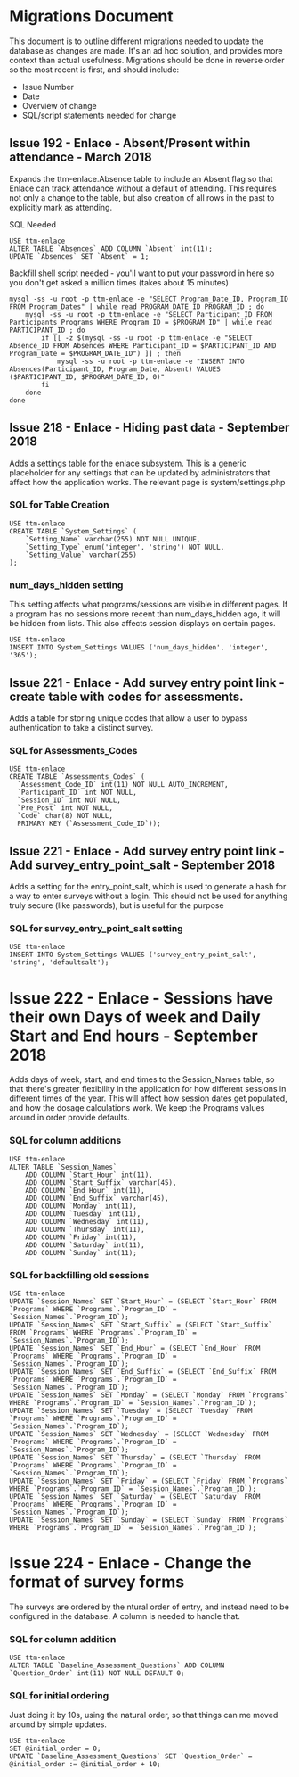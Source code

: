# Migrations Document

This document is to outline different migrations needed to update the database as changes are made.  It's an ad hoc solution, and provides more context than actual usefulness.  Migrations should be done in reverse order so the most recent is first, and should include:

* Issue Number
* Date
* Overview of change
* SQL/script statements needed for change

## Issue 192 - Enlace - Absent/Present within attendance - March 2018

Expands the ttm-enlace.Absence table to include an Absent flag so that Enlace can track attendance without a default of attending.  This requires not only a change to the table, but also creation of all rows in the past to explicitly mark as attending.

SQL Needed
```
USE ttm-enlace
ALTER TABLE `Absences` ADD COLUMN `Absent` int(11);
UPDATE `Absences` SET `Absent` = 1;
```

Backfill shell script needed - you'll want to put your password in here so you don't get asked a million times (takes about 15 minutes)
```
mysql -ss -u root -p ttm-enlace -e "SELECT Program_Date_ID, Program_ID FROM Program_Dates" | while read PROGRAM_DATE_ID PROGRAM_ID ; do
    mysql -ss -u root -p ttm-enlace -e "SELECT Participant_ID FROM Participants_Programs WHERE Program_ID = $PROGRAM_ID" | while read PARTICIPANT_ID ; do
        if [[ -z $(mysql -ss -u root -p ttm-enlace -e "SELECT Absence_ID FROM Absences WHERE Participant_ID = $PARTICIPANT_ID AND Program_Date = $PROGRAM_DATE_ID") ]] ; then
            mysql -ss -u root -p ttm-enlace -e "INSERT INTO Absences(Participant_ID, Program_Date, Absent) VALUES ($PARTICIPANT_ID, $PROGRAM_DATE_ID, 0)"
        fi
    done
done

```

## Issue 218 - Enlace - Hiding past data - September 2018

Adds a settings table for the enlace subsystem.  This is a generic placeholder for any settings that can be updated by administrators that affect how the application works.  The relevant page is system/settings.php

### SQL for Table Creation
```
USE ttm-enlace
CREATE TABLE `System_Settings` (
    `Setting_Name` varchar(255) NOT NULL UNIQUE,
    `Setting_Type` enum('integer', 'string') NOT NULL,
    `Setting_Value` varchar(255)
);
```

### num_days_hidden setting
This setting affects what programs/sessions are visible in different pages.  If a program has no sessions more recent than num_days_hidden ago, it will be hidden from lists.  This also affects session displays on certain pages.
```
USE ttm-enlace
INSERT INTO System_Settings VALUES ('num_days_hidden', 'integer', '365');
```

## Issue 221 - Enlace - Add survey entry point link - create table with codes for assessments.

Adds a table for storing unique codes that allow a user to bypass authentication to take a distinct survey.

### SQL for Assessments_Codes

```
USE ttm-enlace
CREATE TABLE `Assessments_Codes` (
  `Assessment_Code_ID` int(11) NOT NULL AUTO_INCREMENT,
  `Participant_ID` int NOT NULL,
  `Session_ID` int NOT NULL,
  `Pre_Post` int NOT NULL,
  `Code` char(8) NOT NULL,
  PRIMARY KEY (`Assessment_Code_ID`));
```


## Issue 221 - Enlace - Add survey entry point link - Add survey_entry_point_salt - September 2018

Adds a setting for the entry_point_salt, which is used to generate a hash for a way to enter surveys without a login.  This should not be used for anything truly secure (like passwords), but is useful for the purpose

### SQL for survey_entry_point_salt setting
```
USE ttm-enlace
INSERT INTO System_Settings VALUES ('survey_entry_point_salt', 'string', 'defaultsalt');
```

# Issue 222 - Enlace - Sessions have their own Days of week and Daily Start and End hours - September 2018

Adds days of week, start, and end times to the Session_Names table, so that there's greater flexibility in the application for how different sessions in different times of the year.  This will affect how session dates get populated, and how the dosage calculations work.  We keep the Programs values around in order provide defaults.

### SQL for column additions
```
USE ttm-enlace
ALTER TABLE `Session_Names`
    ADD COLUMN `Start_Hour` int(11),
    ADD COLUMN `Start_Suffix` varchar(45),
    ADD COLUMN `End_Hour` int(11),
    ADD COLUMN `End_Suffix` varchar(45),
    ADD COLUMN `Monday` int(11),
    ADD COLUMN `Tuesday` int(11),
    ADD COLUMN `Wednesday` int(11),
    ADD COLUMN `Thursday` int(11),
    ADD COLUMN `Friday` int(11),
    ADD COLUMN `Saturday` int(11),
    ADD COLUMN `Sunday` int(11);
```

### SQL for backfilling old sessions
```
USE ttm-enlace
UPDATE `Session_Names` SET `Start_Hour` = (SELECT `Start_Hour` FROM `Programs` WHERE `Programs`.`Program_ID` = `Session_Names`.`Program_ID`);
UPDATE `Session_Names` SET `Start_Suffix` = (SELECT `Start_Suffix` FROM `Programs` WHERE `Programs`.`Program_ID` = `Session_Names`.`Program_ID`);
UPDATE `Session_Names` SET `End_Hour` = (SELECT `End_Hour` FROM `Programs` WHERE `Programs`.`Program_ID` = `Session_Names`.`Program_ID`);
UPDATE `Session_Names` SET `End_Suffix` = (SELECT `End_Suffix` FROM `Programs` WHERE `Programs`.`Program_ID` = `Session_Names`.`Program_ID`);
UPDATE `Session_Names` SET `Monday` = (SELECT `Monday` FROM `Programs` WHERE `Programs`.`Program_ID` = `Session_Names`.`Program_ID`);
UPDATE `Session_Names` SET `Tuesday` = (SELECT `Tuesday` FROM `Programs` WHERE `Programs`.`Program_ID` = `Session_Names`.`Program_ID`);
UPDATE `Session_Names` SET `Wednesday` = (SELECT `Wednesday` FROM `Programs` WHERE `Programs`.`Program_ID` = `Session_Names`.`Program_ID`);
UPDATE `Session_Names` SET `Thursday` = (SELECT `Thursday` FROM `Programs` WHERE `Programs`.`Program_ID` = `Session_Names`.`Program_ID`);
UPDATE `Session_Names` SET `Friday` = (SELECT `Friday` FROM `Programs` WHERE `Programs`.`Program_ID` = `Session_Names`.`Program_ID`);
UPDATE `Session_Names` SET `Saturday` = (SELECT `Saturday` FROM `Programs` WHERE `Programs`.`Program_ID` = `Session_Names`.`Program_ID`);
UPDATE `Session_Names` SET `Sunday` = (SELECT `Sunday` FROM `Programs` WHERE `Programs`.`Program_ID` = `Session_Names`.`Program_ID`);
```

# Issue 224 - Enlace - Change the format of survey forms

The surveys are ordered by the ntural order of entry, and instead need to be configured in the database.  A column is needed to handle that.

### SQL for column addition
```
USE ttm-enlace
ALTER TABLE `Baseline_Assessment_Questions` ADD COLUMN `Question_Order` int(11) NOT NULL DEFAULT 0;
```

### SQL for initial ordering
Just doing it by 10s, using the natural order, so that things can me moved around by simple updates.
```
USE ttm-enlace
SET @initial_order = 0;
UPDATE `Baseline_Assessment_Questions` SET `Question_Order` = @initial_order := @initial_order + 10;
```
